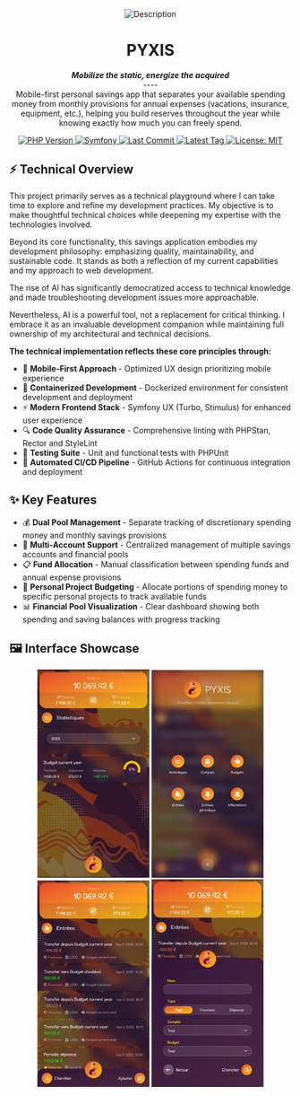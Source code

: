 <div align="center">
    <img src="public/img/logo2.png" alt="Description" style="width: 20rem;">
</div>
<h1 align="center">PYXIS</h1>
<p align="center">
    <b><i>Mobilize the static, energize the acquired</i></b><br>
    ---- <br>
    Mobile-first personal savings app that separates your available spending money from monthly provisions for annual expenses (vacations, insurance, equipment, etc.), helping you build reserves throughout the year while knowing exactly how much you can freely spend.
</p>

<p align="center">
  <a href="https://php.net">
    <img src="https://img.shields.io/badge/php-%5E8.4-blue?logo=php" alt="PHP Version">
  </a>
  <a href="https://symfony.com">
    <img src="https://img.shields.io/badge/symfony-7.3-000000.svg?logo=symfony" alt="Symfony">
  </a>
  <a href="https://github.com/JAGFx/pyxis/commits">
    <img src="https://img.shields.io/github/last-commit/JAGFx/pyxis" alt="Last Commit">
  </a>
  <a href="https://github.com/JAGFx/pyxis/tags">
    <img src="https://img.shields.io/github/v/tag/JAGFx/pyxis" alt="Latest Tag">
  </a>
  <a href="https://github.com/JAGFx/pyxis/tree/master?tab=MIT-1-ov-file">
    <img src="https://img.shields.io/badge/License-MIT-yellow.svg" alt="License: MIT">
  </a>
</p>

## ⚡ Technical Overview

This project primarily serves as a technical playground where I can take time to explore and refine my development practices. My objective is to make thoughtful technical choices while deepening my expertise with the technologies involved.

Beyond its core functionality, this savings application embodies my development philosophy: emphasizing quality, maintainability, and sustainable code. It stands as both a reflection of my current capabilities and my approach to web development.

The rise of AI has significantly democratized access to technical knowledge and made troubleshooting development issues more approachable.

Nevertheless, AI is a powerful tool, not a replacement for critical thinking. I embrace it as an invaluable development companion while maintaining full ownership of my architectural and technical decisions.

**The technical implementation reflects these core principles through:**

- 📱 **Mobile-First Approach** - Optimized UX design prioritizing mobile experience
- 🐳 **Containerized Development** - Dockerized environment for consistent development and deployment
- ⚡ **Modern Frontend Stack** - Symfony UX (Turbo, Stimulus) for enhanced user experience
- 🔍 **Code Quality Assurance** - Comprehensive linting with PHPStan, Rector and StyleLint
- 🧪 **Testing Suite** - Unit and functional tests with PHPUnit
- 🚀 **Automated CI/CD Pipeline** - GitHub Actions for continuous integration and deployment

## ✨ Key Features

- 💰 **Dual Pool Management** - Separate tracking of discretionary spending money and monthly savings provisions
- 🏦 **Multi-Account Support** - Centralized management of multiple savings accounts and financial pools  
- 📋 **Fund Allocation** - Manual classification between spending funds and annual expense provisions
- 🎯 **Personal Project Budgeting** - Allocate portions of spending money to specific personal projects to track available funds  
- 📊 **Financial Pool Visualization** - Clear dashboard showing both spending and saving balances with progress tracking

## 🖼️ Interface Showcase

<p align="center">
  <img src="ressources/capture4.jpg" width="200" alt="Statistics">
  <img src="ressources/capture3.jpg" width="200" alt="Menu">
  <img src="ressources/capture2.jpg" width="200" alt="Entries list">
  <img src="ressources/capture1.jpg" width="200" alt="Entries search">
</p>